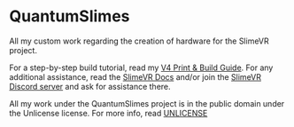# QuantumSlimes
All my custom work regarding the creation of hardware for the SlimeVR project.

For a step-by-step build tutorial, read my [V4 Print & Build Guide](/Print.and.Build.Guide.md).
For any additional assistance, read the [SlimeVR Docs](https://docs.slimevr.dev/) and/or join the [SlimeVR Discord server](https://discord.gg/SlimeVR) and ask for assistance there.

All my work under the QuantumSlimes project is in the public domain under the Unlicense license.
For more info, read [UNLICENSE](UNLICENSE)
